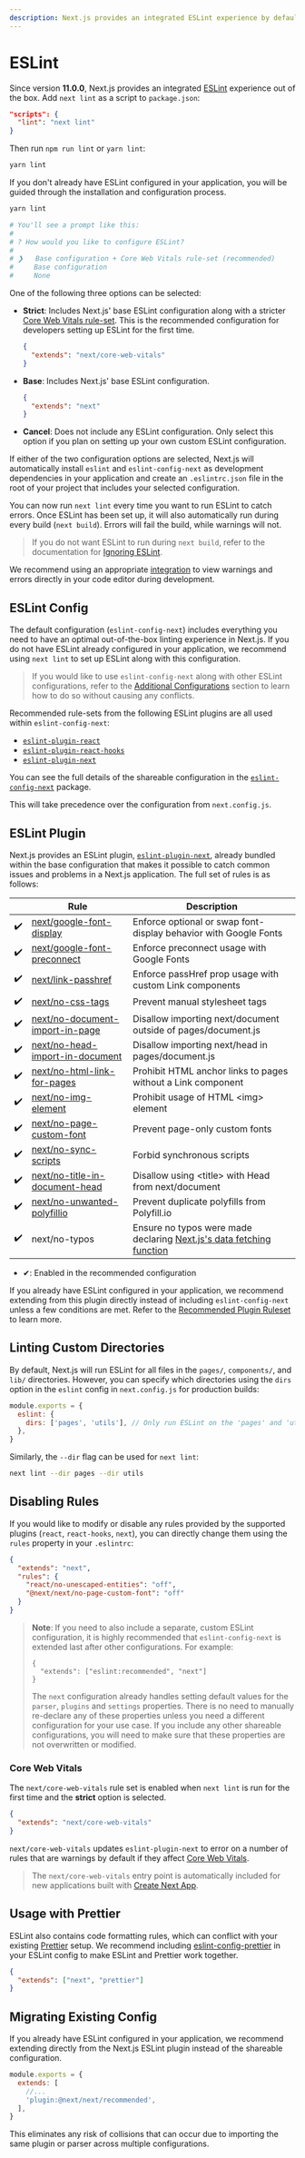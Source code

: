 ```yaml
---
description: Next.js provides an integrated ESLint experience by default. These conformance rules help you use Next.js in the optimal way.
---
```


# ESLint

Since version **11.0.0**, Next.js provides an integrated [ESLint](https://eslint.org/) experience out of the box. Add `next lint` as a script to `package.json`:

```json
"scripts": {
  "lint": "next lint"
}
```

Then run `npm run lint` or `yarn lint`:

```bash
yarn lint
```

If you don't already have ESLint configured in your application, you will be guided through the installation and configuration process.

```bash
yarn lint

# You'll see a prompt like this:
#
# ? How would you like to configure ESLint?
#
# ❯   Base configuration + Core Web Vitals rule-set (recommended)
#     Base configuration
#     None
```

One of the following three options can be selected:

- **Strict**: Includes Next.js' base ESLint configuration along with a stricter [Core Web Vitals rule-set](/docs/basic-features/eslint.md#core-web-vitals). This is the recommended configuration for developers setting up ESLint for the first time.

  ```json
  {
    "extends": "next/core-web-vitals"
  }
  ```

- **Base**: Includes Next.js' base ESLint configuration.

  ```json
  {
    "extends": "next"
  }
  ```

- **Cancel**: Does not include any ESLint configuration. Only select this option if you plan on setting up your own custom ESLint configuration.

If either of the two configuration options are selected, Next.js will automatically install `eslint` and `eslint-config-next` as development dependencies in your application and create an `.eslintrc.json` file in the root of your project that includes your selected configuration.

You can now run `next lint` every time you want to run ESLint to catch errors. Once ESLint has been set up, it will also automatically run during every build (`next build`). Errors will fail the build, while warnings will not.

> If you do not want ESLint to run during `next build`, refer to the documentation for [Ignoring ESLint](/docs/api-reference/next.config.js/ignoring-eslint.md).

We recommend using an appropriate [integration](https://eslint.org/docs/user-guide/integrations#editors) to view warnings and errors directly in your code editor during development.

## ESLint Config

The default configuration (`eslint-config-next`) includes everything you need to have an optimal out-of-the-box linting experience in Next.js. If you do not have ESLint already configured in your application, we recommend using `next lint` to set up ESLint along with this configuration.

> If you would like to use `eslint-config-next` along with other ESLint configurations, refer to the [Additional Configurations](/docs/basic-features/eslint.md#additional-configurations) section to learn how to do so without causing any conflicts.

Recommended rule-sets from the following ESLint plugins are all used within `eslint-config-next`:

- [`eslint-plugin-react`](https://www.npmjs.com/package/eslint-plugin-react)
- [`eslint-plugin-react-hooks`](https://www.npmjs.com/package/eslint-plugin-react-hooks)
- [`eslint-plugin-next`](https://www.npmjs.com/package/@next/eslint-plugin-next)

You can see the full details of the shareable configuration in the [`eslint-config-next`](https://www.npmjs.com/package/eslint-config-next) package.

This will take precedence over the configuration from `next.config.js`.

## ESLint Plugin

Next.js provides an ESLint plugin, [`eslint-plugin-next`](https://www.npmjs.com/package/@next/eslint-plugin-next), already bundled within the base configuration that makes it possible to catch common issues and problems in a Next.js application. The full set of rules is as follows:

|     | Rule                                                                                           | Description                                                                                                                  |
| :-: | ---------------------------------------------------------------------------------------------- | ---------------------------------------------------------------------------------------------------------------------------- |
| ✔️  | [next/google-font-display](https://nextjs.org/docs/messages/google-font-display)               | Enforce optional or swap font-display behavior with Google Fonts                                                             |
| ✔️  | [next/google-font-preconnect](https://nextjs.org/docs/messages/google-font-preconnect)         | Enforce preconnect usage with Google Fonts                                                                                   |
| ✔️  | [next/link-passhref](https://nextjs.org/docs/messages/link-passhref)                           | Enforce passHref prop usage with custom Link components                                                                      |
| ✔️  | [next/no-css-tags](https://nextjs.org/docs/messages/no-css-tags)                               | Prevent manual stylesheet tags                                                                                               |
| ✔️  | [next/no-document-import-in-page](https://nextjs.org/docs/messages/no-document-import-in-page) | Disallow importing next/document outside of pages/document.js                                                                |
| ✔️  | [next/no-head-import-in-document](https://nextjs.org/docs/messages/no-head-import-in-document) | Disallow importing next/head in pages/document.js                                                                            |
| ✔️  | [next/no-html-link-for-pages](https://nextjs.org/docs/messages/no-html-link-for-pages)         | Prohibit HTML anchor links to pages without a Link component                                                                 |
| ✔️  | [next/no-img-element](https://nextjs.org/docs/messages/no-img-element)                         | Prohibit usage of HTML &lt;img&gt; element                                                                                   |
| ✔️  | [next/no-page-custom-font](https://nextjs.org/docs/messages/no-page-custom-font)               | Prevent page-only custom fonts                                                                                               |
| ✔️  | [next/no-sync-scripts](https://nextjs.org/docs/messages/no-sync-scripts)                       | Forbid synchronous scripts                                                                                                   |
| ✔️  | [next/no-title-in-document-head](https://nextjs.org/docs/messages/no-title-in-document-head)   | Disallow using &lt;title&gt; with Head from next/document                                                                    |
| ✔️  | [next/no-unwanted-polyfillio](https://nextjs.org/docs/messages/no-unwanted-polyfillio)         | Prevent duplicate polyfills from Polyfill.io                                                                                 |
| ✔️  | next/no-typos                                                                                  | Ensure no typos were made declaring [Next.js's data fetching function](https://nextjs.org/docs/basic-features/data-fetching) |

- ✔: Enabled in the recommended configuration

If you already have ESLint configured in your application, we recommend extending from this plugin directly instead of including `eslint-config-next` unless a few conditions are met. Refer to the [Recommended Plugin Ruleset](/docs/basic-features/eslint.md#recommended-plugin-ruleset) to learn more.

## Linting Custom Directories

By default, Next.js will run ESLint for all files in the `pages/`, `components/`, and `lib/` directories. However, you can specify which directories using the `dirs` option in the `eslint` config in `next.config.js` for production builds:

```js
module.exports = {
  eslint: {
    dirs: ['pages', 'utils'], // Only run ESLint on the 'pages' and 'utils' directories during production builds (next build)
  },
}
```

Similarly, the `--dir` flag can be used for `next lint`:

```bash
next lint --dir pages --dir utils
```

## Disabling Rules

If you would like to modify or disable any rules provided by the supported plugins (`react`, `react-hooks`, `next`), you can directly change them using the `rules` property in your `.eslintrc`:

```json
{
  "extends": "next",
  "rules": {
    "react/no-unescaped-entities": "off",
    "@next/next/no-page-custom-font": "off"
  }
}
```

> **Note**: If you need to also include a separate, custom ESLint configuration, it is highly recommended that `eslint-config-next` is extended last after other configurations. For example:
>
> ```
> {
>   "extends": ["eslint:recommended", "next"]
> }
> ```
>
> The `next` configuration already handles setting default values for the `parser`, `plugins` and `settings` properties.
> There is no need to manually re-declare any of these properties unless you need a different configuration for your use case.
> If you include any other shareable configurations, you will need to make sure that these properties are not overwritten or modified.

### Core Web Vitals

The `next/core-web-vitals` rule set is enabled when `next lint` is run for the first time and the **strict** option is selected.

```json
{
  "extends": "next/core-web-vitals"
}
```

`next/core-web-vitals` updates `eslint-plugin-next` to error on a number of rules that are warnings by default if they affect [Core Web Vitals](https://web.dev/vitals/).

> The `next/core-web-vitals` entry point is automatically included for new applications built with [Create Next App](/docs/api-reference/create-next-app.md).

## Usage with Prettier

ESLint also contains code formatting rules, which can conflict with your existing [Prettier](https://prettier.io/) setup. We recommend including [eslint-config-prettier](https://github.com/prettier/eslint-config-prettier) in your ESLint config to make ESLint and Prettier work together.

```json
{
  "extends": ["next", "prettier"]
}
```

## Migrating Existing Config

If you already have ESLint configured in your application, we recommend extending directly from the Next.js ESLint plugin instead of the shareable configuration.

```js
module.exports = {
  extends: [
    //...
    'plugin:@next/next/recommended',
  ],
}
```

This eliminates any risk of collisions that can occur due to importing the same plugin or parser across multiple configurations.
